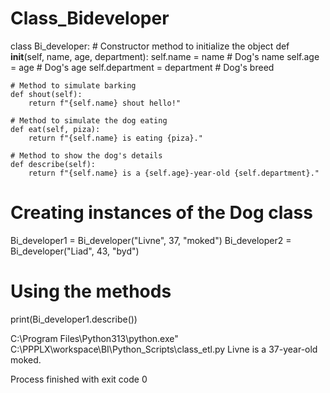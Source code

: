 # Class_Bideveloper

class Bi_developer:
    # Constructor method to initialize the object
    def __init__(self, name, age, department):
        self.name = name   # Dog's name
        self.age = age  # Dog's age
        self.department = department # Dog's breed


    # Method to simulate barking
    def shout(self):
        return f"{self.name} shout hello!"

    # Method to simulate the dog eating
    def eat(self, piza):
        return f"{self.name} is eating {piza}."

    # Method to show the dog's details
    def describe(self):
        return f"{self.name} is a {self.age}-year-old {self.department}."


# Creating instances of the Dog class
Bi_developer1 = Bi_developer("Livne", 37, "moked")
Bi_developer2 = Bi_developer("Liad", 43, "byd")
# Using the methods
print(Bi_developer1.describe())

C:\Program Files\Python313\python.exe" C:\PPPLX\workspace\BI\Python_Scripts\class_etl.py 
Livne is a 37-year-old moked.

Process finished with exit code 0
